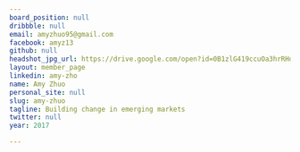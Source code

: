```yaml
---
board_position: null
dribbble: null
email: amyzhuo95@gmail.com
facebook: amyz13
github: null
headshot_jpg_url: https://drive.google.com/open?id=0B1zlG419ccuOa3hrRHdjZFdSSVE
layout: member_page
linkedin: amy-zho
name: Amy Zhuo
personal_site: null
slug: amy-zhuo
tagline: Building change in emerging markets
twitter: null
year: 2017

---
```

